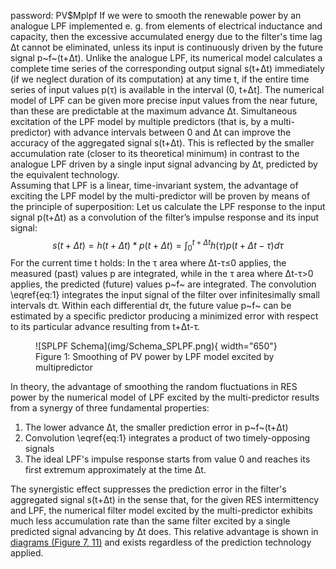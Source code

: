 password: PV$Mplpf
If we were to smooth the renewable power by an analogue LPF implemented e. g. from elements of electrical inductance and capacity, then the excessive accumulated energy due to the filter's time lag Δt cannot be eliminated, unless its input is continuously driven by the future signal p~f~(t+Δt). Unlike the analogue LPF, its numerical model calculates a complete time series of the corresponding output signal s(t+Δt) immediately (if we neglect duration of its computation) at any time t, if the entire time series of input values p(τ) is available in the interval (0, t+Δt]. The numerical model of LPF can be given more precise input values from the near future, than these are predictable at the maximum advance Δt. Simultaneous excitation of the LPF model by multiple predictors (that is, by a multi-predictor) with advance intervals between 0 and Δt can improve the accuracy of the aggregated signal s(t+Δt). This is reflected by the smaller accumulation rate (closer to its theoretical minimum) in contrast to the analogue LPF driven by a single input signal advancing by Δt, predicted by the equivalent technology.  
Assuming that LPF is a linear, time-invariant system, the advantage of exciting the LPF model by the multi-predictor will be proven by means of the principle of superposition: Let us calculate the LPF response to the input signal p(t+Δt) as a convolution of the filter’s impulse response and its input signal:  
$$s(t+\Delta t)=h(t+\Delta t)*p(t+\Delta t)=\int_{0}^{t+\Delta t} h(\tau)p(t+\Delta t-\tau)d\tau\tag{1}\label{eq:1}$$
For the current time t holds: In the τ area where Δt-τ≤0 applies, the measured (past) values p are integrated, while in the τ area where Δt-τ>0 applies, the predicted (future) values p~f~ are integrated. The convolution \eqref{eq:1} integrates the input signal of the filter over infinitesimally small intervals dτ. Within each differential dτ, the future value p~f~ can be estimated by a specific predictor producing a minimized error with respect to its particular advance resulting from t+Δt-τ.
<figure markdown>
  ![SPLPF Schema](img/Schema_SPLPF.png){ width="650"}
  <figcaption>Figure 1: Smoothing of PV power by LPF model excited by multipredictor</figcaption>
</figure>
In theory, the advantage of smoothing the random fluctuations in RES power by the numerical model of LPF excited by the multi-predictor results from a synergy of three fundamental properties: 

1. The lower advance Δt, the smaller prediction error in p~f~(t+Δt)
2. Convolution \eqref{eq:1} integrates a product of two timely-opposing signals
3. The ideal LPF's impulse response starts from value 0 and reaches its first extremum approximately at the time Δt.

The synergistic effect suppresses the prediction error in the filter's aggregated signal s(t+Δt) in the sense that, for the given RES intermittency and LPF, the numerical filter model excited by the multi-predictor exhibits much less accumulation rate than the same filter excited by a single predicted signal advancing by Δt does. This relative advantage is shown in [diagrams (Figure 7, 11)](https://mhrons.github.io/pv_smooth/#analysis-by-prediction-error) and exists regardless of the prediction technology applied.
